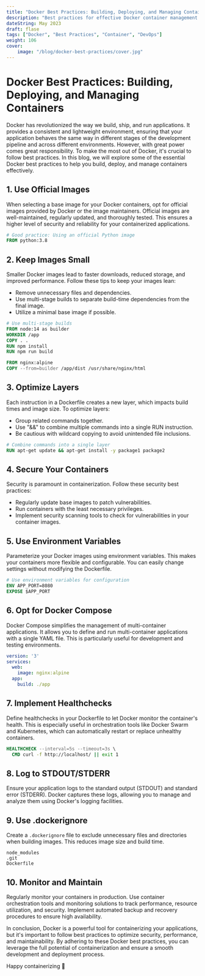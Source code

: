 ```yaml
---
title: "Docker Best Practices: Building, Deploying, and Managing Containers"
description: "Best practices for effective Docker container management."
dateString: May 2023
draft: flase
tags: ["Docker", "Best Practices", "Container", "DevOps"]
weight: 106
cover:
    image: "/blog/docker-best-practices/cover.jpg"
---
```


# Docker Best Practices: Building, Deploying, and Managing Containers

Docker has revolutionized the way we build, ship, and run applications. It provides a consistent and lightweight environment, ensuring that your application behaves the same way in different stages of the development pipeline and across different environments. However, with great power comes great responsibility. To make the most out of Docker, it's crucial to follow best practices. In this blog, we will explore some of the essential Docker best practices to help you build, deploy, and manage containers effectively.

## 1. Use Official Images

When selecting a base image for your Docker containers, opt for official images provided by Docker or the image maintainers. Official images are well-maintained, regularly updated, and thoroughly tested. This ensures a higher level of security and reliability for your containerized applications.

```Dockerfile
# Good practice: Using an official Python image
FROM python:3.8

```

## 2. Keep Images Small

Smaller Docker images lead to faster downloads, reduced storage, and improved performance. Follow these tips to keep your images lean:

- Remove unnecessary files and dependencies.
- Use multi-stage builds to separate build-time dependencies from the final image.
- Utilize a minimal base image if possible.

```Dockerfile
# Use multi-stage builds
FROM node:14 as builder
WORKDIR /app
COPY . .
RUN npm install
RUN npm run build

FROM nginx:alpine
COPY --from=builder /app/dist /usr/share/nginx/html
```

## 3. Optimize Layers

Each instruction in a Dockerfile creates a new layer, which impacts build times and image size. To optimize layers:

- Group related commands together.
- Use "&&" to combine multiple commands into a single RUN instruction.
- Be cautious with wildcard copying to avoid unintended file inclusions.
```Dockerfile
# Combine commands into a single layer
RUN apt-get update && apt-get install -y package1 package2
```

## 4. Secure Your Containers

Security is paramount in containerization. Follow these security best practices:

- Regularly update base images to patch vulnerabilities.
- Run containers with the least necessary privileges.
- Implement security scanning tools to check for vulnerabilities in your container images.

## 5. Use Environment Variables

Parameterize your Docker images using environment variables. This makes your containers more flexible and configurable. You can easily change settings without modifying the Dockerfile.

```Dockerfile
# Use environment variables for configuration
ENV APP_PORT=8080
EXPOSE $APP_PORT
```

## 6. Opt for Docker Compose

Docker Compose simplifies the management of multi-container applications. It allows you to define and run multi-container applications with a single YAML file. This is particularly useful for development and testing environments.

```docker-compose.yml
version: '3'
services:
  web:
    image: nginx:alpine
  app:
    build: ./app
```
## 7. Implement Healthchecks

Define healthchecks in your Dockerfile to let Docker monitor the container's health. This is especially useful in orchestration tools like Docker Swarm and Kubernetes, which can automatically restart or replace unhealthy containers.

```Dockerfile
HEALTHCHECK --interval=5s --timeout=3s \
  CMD curl -f http://localhost/ || exit 1
```

## 8. Log to STDOUT/STDERR

Ensure your application logs to the standard output (STDOUT) and standard error (STDERR). Docker captures these logs, allowing you to manage and analyze them using Docker's logging facilities.

## 9. Use .dockerignore

Create a `.dockerignore` file to exclude unnecessary files and directories when building images. This reduces image size and build time.

```.dockerignore
node_modules
.git
Dockerfile
```

## 10. Monitor and Maintain

Regularly monitor your containers in production. Use container orchestration tools and monitoring solutions to track performance, resource utilization, and security. Implement automated backup and recovery procedures to ensure high availability.

In conclusion, Docker is a powerful tool for containerizing your applications, but it's important to follow best practices to optimize security, performance, and maintainability. By adhering to these Docker best practices, you can leverage the full potential of containerization and ensure a smooth development and deployment process.


 Happy containerizing 🐳
